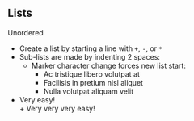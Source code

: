 <h2>Lists</h2>

<p>Unordered</p>

<ul>
<li>Create a list by starting a line with <code>+</code>, <code>-</code>, or <code>*</code></li>
<li>Sub-lists are made by indenting 2 spaces:
<ul>
<li>Marker character change forces new list start:
<ul>
<li>Ac tristique libero volutpat at</li>
<li>Facilisis in pretium nisl aliquet</li>
<li>Nulla volutpat aliquam velit</li>
</ul></li>
</ul></li>
<li>Very easy!</li>
+ Very very very easy!
</ul>